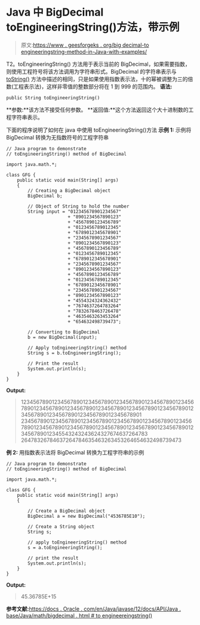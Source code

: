 # Java 中 BigDecimal toEngineeringString()方法，带示例

> 原文:[https://www . geesforgeks . org/big decimal-to engineeringstring-method-in-Java-with-examples/](https://www.geeksforgeeks.org/bigdecimal-toengineeringstring-method-in-java-with-examples/)

T2。toEngineeringString() 方法用于表示当前的 BigDecimal，如果需要指数，则使用工程符号将该方法调用为字符串形式。BigDecimal 的字符串表示与 [toString()](https://www.geeksforgeeks.org/bigdecimal-tostring-method-in-java-with-examples/) 方法中描述的相同，只是如果使用指数表示法，十的幂被调整为三的倍数(工程表示法)，这样非零值的整数部分将在 1 到 999 的范围内。
**语法:**

```
public String toEngineeringString()

```

**参数:**该方法不接受任何参数。
**返回值:**这个方法返回这个大十进制数的工程字符串表示。

下面的程序说明了如何在 java 中使用 toEngineeringString()方法
**示例 1:** 示例将 BigDecimal 转换为无指数符号的工程字符串

```
// Java program to demonstrate
// toEngineeringString() method of BigDecimal

import java.math.*;

class GFG {
    public static void main(String[] args)
    {
        // Creating a BigDecimal object
        BigDecimal b;

        // Object of String to hold the number
        String input = "012345678901234567"
                       + "8901234567890123"
                       + "4567890123456789"
                       + "0123456789012345"
                       + "6789012345678901"
                       + "2345678901234567"
                       + "8901234567890123"
                       + "4567890123456789"
                       + "0123456789012345"
                       + "6789012345678901"
                       + "2345678901234567"
                       + "8901234567890123"
                       + "4567890123456789"
                       + "0123456789012345"
                       + "6789012345678901"
                       + "2345678901234567"
                       + "8901234567890123"
                       + "4554324324362432"
                       + "7674637264783264"
                       + "7832678463726478"
                       + "4635463263453264"
                       + "654632498739473";

        // Converting to BigDecimal
        b = new BigDecimal(input);

        // Apply toEngineeringString() method
        String s = b.toEngineeringString();

        // Print the result
        System.out.println(s);
    }
}
```

**Output:**

> 1234567890123456789012345678901234567890123456789012345678901234567890123456789012345678901234567890123456789012345678901234567890123456789012345678901 2345678901234567890123456789012345678901234567890123456789012345678901234567890123456789012345678901234567890123456789012345543243243624327674637264783 26478326784637264784635463263453264654632498739473

**例 2:** 用指数表示法将 BigDecimal 转换为工程字符串的示例

```
// Java program to demonstrate
// toEngineeringString() method of BigDecimal

import java.math.*;

class GFG {
    public static void main(String[] args)
    {

        // Create a BigDecimal object
        BigDecimal a = new BigDecimal("4536785E10");

        // Create a String object
        String s;

        // apply toEngineeringString() method
        s = a.toEngineeringString();

        // print the result
        System.out.println(s);
    }
}
```

**Output:**

> 45.36785E+15

**参考文献:**[https://docs . Oracle . com/en/Java/javase/12/docs/API/Java . base/Java/math/bigdecimal . html # to engineereingstring()](https://docs.oracle.com/en/java/javase/12/docs/api/java.base/java/math/BigDecimal.html#toEngineeringString())